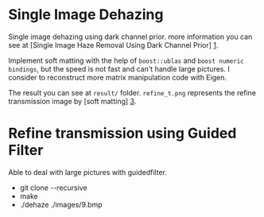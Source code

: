 Single Image Dehazing
======================

Single image dehazing using dark channel prior. more information you can see at [Single Image Haze Removal Using Dark Channel Prior] [1].

Implement soft matting with the help of `boost::ublas` and `boost numeric bindings`, but the speed is not fast and can't handle large pictures. I consider to reconstruct more matrix manipulation code with Eigen.

The result you can see at `result/` folder. `refine_t.png` represents the refine transmission image by [soft matting] [3].

[1]:http://research.microsoft.com/en-us/um/people/jiansun/papers/dehaze_cvpr2009.pdf
[2]:http://research.microsoft.com/en-us/um/people/kahe/cvpr09/cvpr09slides.pdf
[3]:http://ieeexplore.ieee.org/stamp/stamp.jsp?tp=&arnumber=4359322


Refine transmission using Guided Filter
======================
Able to deal with large pictures with guidedfilter.

* git clone --recursive
* make
* ./dehaze ./images/9.bmp
